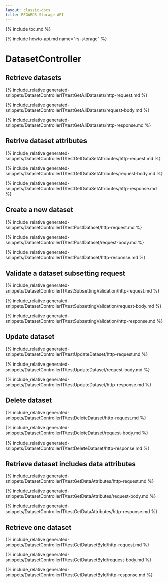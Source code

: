 ```yaml
---
layout: classic-docs
title: REGARDS Storage API
---
```


{% include toc.md %}

{% include howto-api.md name="rs-storage" %}

# DatasetController


## Retrieve datasets

{% include_relative generated-snippets/DatasetControllerIT/testGetAllDatasets/http-request.md %}

{% include_relative generated-snippets/DatasetControllerIT/testGetAllDatasets/request-body.md %}

{% include_relative generated-snippets/DatasetControllerIT/testGetAllDatasets/http-response.md %}

## Retrive dataset attributes

{% include_relative generated-snippets/DatasetControllerIT/testGetDataSetAttributes/http-request.md %}

{% include_relative generated-snippets/DatasetControllerIT/testGetDataSetAttributes/request-body.md %}

{% include_relative generated-snippets/DatasetControllerIT/testGetDataSetAttributes/http-response.md %}

## Create a new dataset

{% include_relative generated-snippets/DatasetControllerIT/testPostDataset/http-request.md %}

{% include_relative generated-snippets/DatasetControllerIT/testPostDataset/request-body.md %}

{% include_relative generated-snippets/DatasetControllerIT/testPostDataset/http-response.md %}

## Validate a dataset subsetting request

{% include_relative generated-snippets/DatasetControllerIT/testSubsettingValidation/http-request.md %}

{% include_relative generated-snippets/DatasetControllerIT/testSubsettingValidation/request-body.md %}

{% include_relative generated-snippets/DatasetControllerIT/testSubsettingValidation/http-response.md %}

## Update dataset

{% include_relative generated-snippets/DatasetControllerIT/testUpdateDataset/http-request.md %}

{% include_relative generated-snippets/DatasetControllerIT/testUpdateDataset/request-body.md %}

{% include_relative generated-snippets/DatasetControllerIT/testUpdateDataset/http-response.md %}

## Delete dataset

{% include_relative generated-snippets/DatasetControllerIT/testDeleteDataset/http-request.md %}

{% include_relative generated-snippets/DatasetControllerIT/testDeleteDataset/request-body.md %}

{% include_relative generated-snippets/DatasetControllerIT/testDeleteDataset/http-response.md %}

## Retrieve dataset includes data attributes

{% include_relative generated-snippets/DatasetControllerIT/testGetDataAttributes/http-request.md %}

{% include_relative generated-snippets/DatasetControllerIT/testGetDataAttributes/request-body.md %}

{% include_relative generated-snippets/DatasetControllerIT/testGetDataAttributes/http-response.md %}

## Retrieve one dataset

{% include_relative generated-snippets/DatasetControllerIT/testGetDatasetById/http-request.md %}

{% include_relative generated-snippets/DatasetControllerIT/testGetDatasetById/request-body.md %}

{% include_relative generated-snippets/DatasetControllerIT/testGetDatasetById/http-response.md %}
